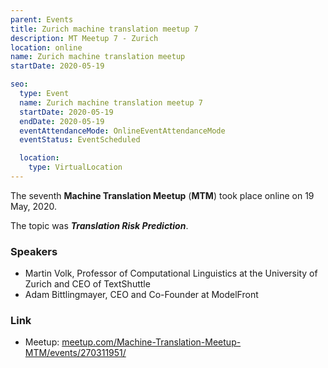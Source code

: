 ```yaml
---
parent: Events
title: Zurich machine translation meetup 7
description: MT Meetup 7 - Zurich
location: online
name: Zurich machine translation meetup
startDate: 2020-05-19

seo:
  type: Event
  name: Zurich machine translation meetup 7
  startDate: 2020-05-19
  endDate: 2020-05-19
  eventAttendanceMode: OnlineEventAttendanceMode
  eventStatus: EventScheduled

  location:
    type: VirtualLocation
---
```


The seventh **Machine Translation Meetup** (**MTM**) took place online on 19 May, 2020.

The topic was ***Translation Risk Prediction***.

### Speakers

- Martin Volk, Professor of Computational Linguistics at the University of Zurich and CEO of TextShuttle
- Adam Bittlingmayer, CEO and Co-Founder at ModelFront

### Link

- Meetup: [meetup.com/Machine-Translation-Meetup-MTM/events/270311951/](https://www.meetup.com/Machine-Translation-Meetup-MTM/events/270311951/)
